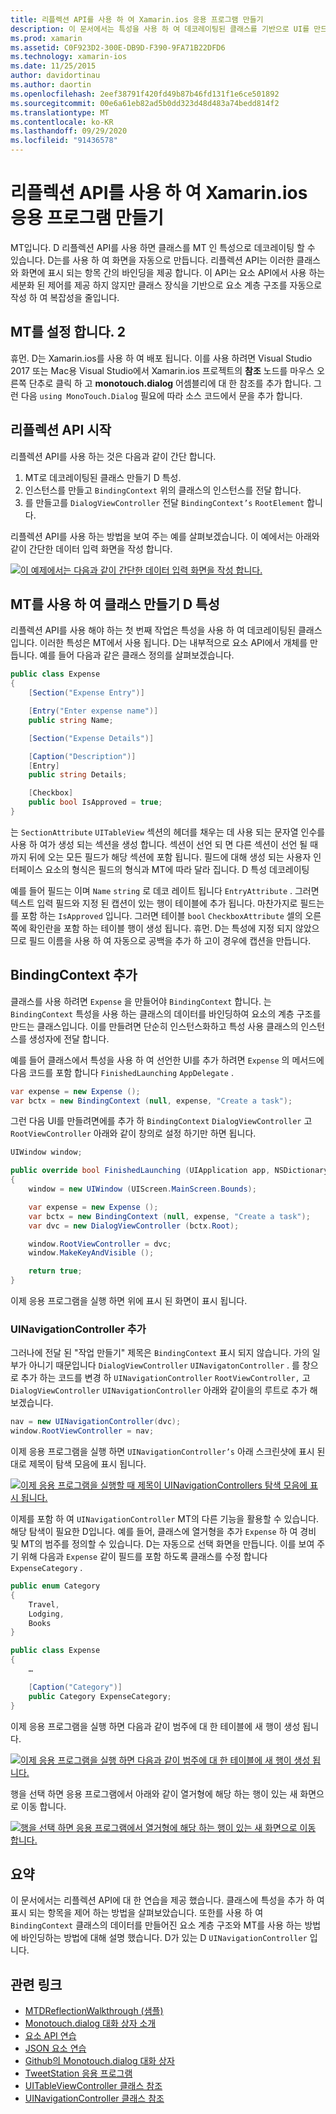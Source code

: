 ```yaml
---
title: 리플렉션 API를 사용 하 여 Xamarin.ios 응용 프로그램 만들기
description: 이 문서에서는 특성을 사용 하 여 데코레이팅된 클래스를 기반으로 UI를 만드는 Monotouch.dialog 특성 기반 리플렉션 API에 대해 설명 합니다.
ms.prod: xamarin
ms.assetid: C0F923D2-300E-DB9D-F390-9FA71B22DFD6
ms.technology: xamarin-ios
ms.date: 11/25/2015
author: davidortinau
ms.author: daortin
ms.openlocfilehash: 2eef38791f420fd49b87b46fd131f1e6ce501892
ms.sourcegitcommit: 00e6a61eb82ad5b0dd323d48d483a74bedd814f2
ms.translationtype: MT
ms.contentlocale: ko-KR
ms.lasthandoff: 09/29/2020
ms.locfileid: "91436578"
---
```

# <a name="creating-a-xamarinios-application-using-the-reflection-api"></a>리플렉션 API를 사용 하 여 Xamarin.ios 응용 프로그램 만들기

MT입니다. D 리플렉션 API를 사용 하면 클래스를 MT 인 특성으로 데코레이팅 할 수 있습니다. D는를 사용 하 여 화면을 자동으로 만듭니다. 리플렉션 API는 이러한 클래스와 화면에 표시 되는 항목 간의 바인딩을 제공 합니다. 이 API는 요소 API에서 사용 하는 세분화 된 제어를 제공 하지 않지만 클래스 장식을 기반으로 요소 계층 구조를 자동으로 작성 하 여 복잡성을 줄입니다.

## <a name="setting-up-mtd"></a>MT를 설정 합니다. 2

휴먼. D는 Xamarin.ios를 사용 하 여 배포 됩니다. 이를 사용 하려면 Visual Studio 2017 또는 Mac용 Visual Studio에서 Xamarin.ios 프로젝트의 **참조** 노드를 마우스 오른쪽 단추로 클릭 하 고 **monotouch.dialog** 어셈블리에 대 한 참조를 추가 합니다. 그런 다음 `using MonoTouch.Dialog` 필요에 따라 소스 코드에서 문을 추가 합니다.

## <a name="getting-started-with-the-reflection-api"></a>리플렉션 API 시작

리플렉션 API를 사용 하는 것은 다음과 같이 간단 합니다.

1. MT로 데코레이팅된 클래스 만들기 D 특성.
1. 인스턴스를 만들고  `BindingContext` 위의 클래스의 인스턴스를 전달 합니다.
1. 를 만들고를  `DialogViewController` 전달  `BindingContext’s` `RootElement` 합니다.

리플렉션 API를 사용 하는 방법을 보여 주는 예를 살펴보겠습니다. 이 예에서는 아래와 같이 간단한 데이터 입력 화면을 작성 합니다.

 [![이 예제에서는 다음과 같이 간단한 데이터 입력 화면을 작성 합니다.](reflection-api-walkthrough-images/01-expense-entry.png)](reflection-api-walkthrough-images/01-expense-entry.png#lightbox)

## <a name="creating-a-class-with-mtd-attributes"></a>MT를 사용 하 여 클래스 만들기 D 특성

리플렉션 API를 사용 해야 하는 첫 번째 작업은 특성을 사용 하 여 데코레이팅된 클래스입니다. 이러한 특성은 MT에서 사용 됩니다. D는 내부적으로 요소 API에서 개체를 만듭니다. 예를 들어 다음과 같은 클래스 정의를 살펴보겠습니다.

```csharp
public class Expense
{
    [Section("Expense Entry")]

    [Entry("Enter expense name")]
    public string Name;

    [Section("Expense Details")]

    [Caption("Description")]
    [Entry]
    public string Details;

    [Checkbox]
    public bool IsApproved = true;
}
```

는 `SectionAttribute` `UITableView` 섹션의 헤더를 채우는 데 사용 되는 문자열 인수를 사용 하 여가 생성 되는 섹션을 생성 합니다. 섹션이 선언 되 면 다른 섹션이 선언 될 때까지 뒤에 오는 모든 필드가 해당 섹션에 포함 됩니다.
필드에 대해 생성 되는 사용자 인터페이스 요소의 형식은 필드의 형식과 MT에 따라 달라 집니다. D 특성 데코레이팅

예를 들어 필드는 이며 `Name` `string` 로 데코 레이트 됩니다 `EntryAttribute` . 그러면 텍스트 입력 필드와 지정 된 캡션이 있는 행이 테이블에 추가 됩니다. 마찬가지로 필드는를 포함 하는 `IsApproved` 입니다. 그러면 테이블 `bool` `CheckboxAttribute` 셀의 오른쪽에 확인란을 포함 하는 테이블 행이 생성 됩니다. 휴먼. D는 특성에 지정 되지 않았으므로 필드 이름을 사용 하 여 자동으로 공백을 추가 하 고이 경우에 캡션을 만듭니다.

## <a name="adding-the-bindingcontext"></a>BindingContext 추가

클래스를 사용 하려면 `Expense` 을 만들어야 `BindingContext` 합니다. 는 `BindingContext` 특성을 사용 하는 클래스의 데이터를 바인딩하여 요소의 계층 구조를 만드는 클래스입니다. 이를 만들려면 단순히 인스턴스화하고 특성 사용 클래스의 인스턴스를 생성자에 전달 합니다.

예를 들어 클래스에서 특성을 사용 하 여 선언한 UI를 추가 하려면 `Expense` 의 메서드에 다음 코드를 포함 합니다 `FinishedLaunching` `AppDelegate` .

```csharp
var expense = new Expense ();
var bctx = new BindingContext (null, expense, "Create a task");
```

그런 다음 UI를 만들려면에를 추가 하 `BindingContext` `DialogViewController` 고 `RootViewController` 아래와 같이 창의로 설정 하기만 하면 됩니다.

```csharp
UIWindow window;

public override bool FinishedLaunching (UIApplication app, NSDictionary options)
{   
    window = new UIWindow (UIScreen.MainScreen.Bounds);

    var expense = new Expense ();
    var bctx = new BindingContext (null, expense, "Create a task");
    var dvc = new DialogViewController (bctx.Root);

    window.RootViewController = dvc;
    window.MakeKeyAndVisible ();

    return true;
}
```

이제 응용 프로그램을 실행 하면 위에 표시 된 화면이 표시 됩니다.

### <a name="adding-a-uinavigationcontroller"></a>UINavigationController 추가

그러나에 전달 된 "작업 만들기" 제목은 `BindingContext` 표시 되지 않습니다. 가의 일부가 아니기 때문입니다 `DialogViewController` `UINavigatonController` . 를 창으로 추가 하는 코드를 변경 하 `UINavigationController` `RootViewController,` 고 `DialogViewController` `UINavigationController` 아래와 같이을의 루트로 추가 해 보겠습니다.

```csharp
nav = new UINavigationController(dvc);
window.RootViewController = nav;
```

이제 응용 프로그램을 실행 하면 `UINavigationController’s` 아래 스크린샷에 표시 된 대로 제목이 탐색 모음에 표시 됩니다.

 [![이제 응용 프로그램을 실행할 때 제목이 UINavigationControllers 탐색 모음에 표시 됩니다.](reflection-api-walkthrough-images/02-create-task.png)](reflection-api-walkthrough-images/02-create-task.png#lightbox)

이제를 포함 하 여 `UINavigationController` MT의 다른 기능을 활용할 수 있습니다. 해당 탐색이 필요한 D입니다. 예를 들어, 클래스에 열거형을 추가 `Expense` 하 여 경비 및 MT의 범주를 정의할 수 있습니다. D는 자동으로 선택 화면을 만듭니다. 이를 보여 주기 위해 다음과 `Expense` 같이 필드를 포함 하도록 클래스를 수정 합니다 `ExpenseCategory` .

```csharp
public enum Category
{
    Travel,
    Lodging,
    Books
}

public class Expense
{
    …

    [Caption("Category")]
    public Category ExpenseCategory;
}
```

이제 응용 프로그램을 실행 하면 다음과 같이 범주에 대 한 테이블에 새 행이 생성 됩니다.

 [![이제 응용 프로그램을 실행 하면 다음과 같이 범주에 대 한 테이블에 새 행이 생성 됩니다.](reflection-api-walkthrough-images/03-set-details.png)](reflection-api-walkthrough-images/03-set-details.png#lightbox)

행을 선택 하면 응용 프로그램에서 아래와 같이 열거형에 해당 하는 행이 있는 새 화면으로 이동 합니다.

 [![행을 선택 하면 응용 프로그램에서 열거형에 해당 하는 행이 있는 새 화면으로 이동 합니다.](reflection-api-walkthrough-images/04-set-category.png)](reflection-api-walkthrough-images/04-set-category.png#lightbox)

 <a name="Summary"></a>

## <a name="summary"></a>요약

이 문서에서는 리플렉션 API에 대 한 연습을 제공 했습니다. 클래스에 특성을 추가 하 여 표시 되는 항목을 제어 하는 방법을 살펴보았습니다. 또한를 사용 하 여 `BindingContext` 클래스의 데이터를 만들어진 요소 계층 구조와 MT를 사용 하는 방법에 바인딩하는 방법에 대해 설명 했습니다. D가 있는 D `UINavigationController` 입니다.

## <a name="related-links"></a>관련 링크

- [MTDReflectionWalkthrough (샘플)](/samples/xamarin/ios-samples/mtdreflectionwalkthrough)
- [Monotouch.dialog 대화 상자 소개](~/ios/user-interface/monotouch.dialog/index.md)
- [요소 API 연습](~/ios/user-interface/monotouch.dialog/elements-api-walkthrough.md)
- [JSON 요소 연습](~/ios/user-interface/monotouch.dialog/monotouch.dialog-json-markup.md)
- [Github의 Monotouch.dialog 대화 상자](https://github.com/migueldeicaza/MonoTouch.Dialog)
- [TweetStation 응용 프로그램](https://github.com/migueldeicaza/TweetStation)
- [UITableViewController 클래스 참조](https://developer.apple.com/library/ios/#DOCUMENTATION/UIKit/Reference/UITableViewController_Class/Reference/Reference.html)
- [UINavigationController 클래스 참조](https://developer.apple.com/library/ios/#documentation/UIKit/Reference/UINavigationController_Class/Reference/Reference.html)